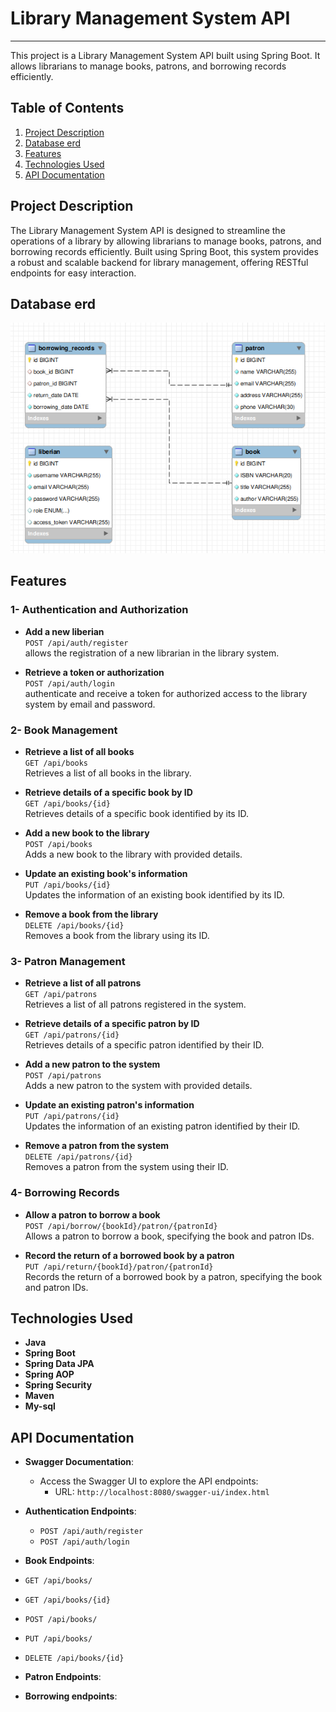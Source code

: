 # Library Management System API
<hr>
This project is a Library Management System API built using Spring Boot. It allows librarians to manage books, patrons, and borrowing records efficiently.

## Table of Contents

1. [Project Description](#project-description)
2. [Database erd](#project-description)
3. [Features](#features)
4. [Technologies Used](#technologies-used)
5. [API Documentation](#api-documentation)

## Project Description

The Library Management System API is designed to streamline the operations of a library by allowing librarians to manage books, patrons, and borrowing records efficiently. Built using Spring Boot, this system provides a robust and scalable backend for library management, offering RESTful endpoints for easy interaction.

## Database erd
![image](Database/erd.png)

## Features

### 1- Authentication and Authorization
- **Add a new liberian**  
  `POST /api/auth/register`  
   allows the registration of a new librarian in the library system.

- **Retrieve a token or authorization**  
  `POST /api/auth/login`  
  authenticate and receive a token for authorized access to the library system by email and password.

### 2- Book Management

- **Retrieve a list of all books**  
  `GET /api/books`  
  Retrieves a list of all books in the library.

- **Retrieve details of a specific book by ID**  
  `GET /api/books/{id}`  
  Retrieves details of a specific book identified by its ID.

- **Add a new book to the library**  
  `POST /api/books`  
  Adds a new book to the library with provided details.

- **Update an existing book's information**  
  `PUT /api/books/{id}`  
  Updates the information of an existing book identified by its ID.

- **Remove a book from the library**  
  `DELETE /api/books/{id}`  
  Removes a book from the library using its ID.

### 3- Patron Management
- **Retrieve a list of all patrons**  
  `GET /api/patrons`  
  Retrieves a list of all patrons registered in the system.

- **Retrieve details of a specific patron by ID**  
  `GET /api/patrons/{id}`  
  Retrieves details of a specific patron identified by their ID.

- **Add a new patron to the system**  
  `POST /api/patrons`  
  Adds a new patron to the system with provided details.

- **Update an existing patron's information**  
  `PUT /api/patrons/{id}`  
  Updates the information of an existing patron identified by their ID.

- **Remove a patron from the system**  
  `DELETE /api/patrons/{id}`  
  Removes a patron from the system using their ID.


### 4- Borrowing Records
- **Allow a patron to borrow a book**  
  `POST /api/borrow/{bookId}/patron/{patronId}`  
  Allows a patron to borrow a book, specifying the book and patron IDs.

- **Record the return of a borrowed book by a patron**  
  `PUT /api/return/{bookId}/patron/{patronId}`  
  Records the return of a borrowed book by a patron, specifying the book and patron IDs.

## Technologies Used

- **Java**  
- **Spring Boot**  
- **Spring Data JPA**  
- **Spring AOP**  
- **Spring Security**  
- **Maven**  
- **My-sql**  

## API Documentation


- **Swagger Documentation**:
  - Access the Swagger UI to explore the API endpoints:
    - URL: `http://localhost:8080/swagger-ui/index.html`

- **Authentication Endpoints**:
  - `POST /api/auth/register`
  - `POST /api/auth/login`

- **Book Endpoints**:
- `GET /api/books/`
- `GET /api/books/{id}`
- `POST /api/books/`
- `PUT /api/books/`
- `DELETE /api/books/{id}`
  
- **Patron Endpoints**:

- **Borrowing endpoints**:

  

  


